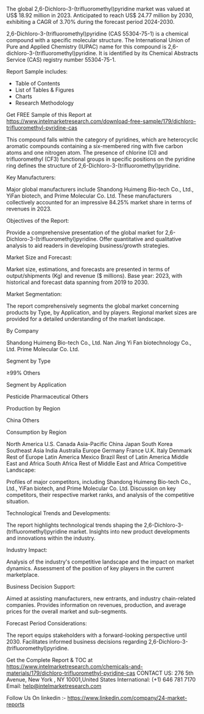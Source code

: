 The global 2,6-Dichloro-3-(trifluoromethyl)pyridine market was valued at US$ 18.92 million in 2023. Anticipated to reach US$ 24.77 million by 2030, exhibiting a CAGR of 3.70% during the forecast period 2024-2030.



2,6-Dichloro-3-(trifluoromethyl)pyridine (CAS 55304-75-1) is a chemical compound with a specific molecular structure. The International Union of Pure and Applied Chemistry (IUPAC) name for this compound is 2,6-dichloro-3-(trifluoromethyl)pyridine. It is identified by its Chemical Abstracts Service (CAS) registry number 55304-75-1.

Report Sample includes:
- Table of Contents
- List of Tables & Figures
- Charts
- Research Methodology

Get FREE Sample of this Report at https://www.intelmarketresearch.com/download-free-sample/179/dichloro-trifluoromethyl-pyridine-cas




This compound falls within the category of pyridines, which are heterocyclic aromatic compounds containing a six-membered ring with five carbon atoms and one nitrogen atom. The presence of chlorine (Cl) and trifluoromethyl (CF3) functional groups in specific positions on the pyridine ring defines the structure of 2,6-Dichloro-3-(trifluoromethyl)pyridine.

Key Manufacturers:



Major global manufacturers include Shandong Huimeng Bio-tech Co., Ltd., YiFan biotech, and Prime Molecular Co. Ltd. These manufacturers collectively accounted for an impressive 84.25% market share in terms of revenues in 2023.

Objectives of the Report:



Provide a comprehensive presentation of the global market for 2,6-Dichloro-3-(trifluoromethyl)pyridine. Offer quantitative and qualitative analysis to aid readers in developing business/growth strategies.

Market Size and Forecast:



Market size, estimations, and forecasts are presented in terms of output/shipments (Kg) and revenue ($ millions). Base year: 2023, with historical and forecast data spanning from 2019 to 2030.

Market Segmentation:



The report comprehensively segments the global market concerning products by Type, by Application, and by players. Regional market sizes are provided for a detailed understanding of the market landscape.



By Company



Shandong Huimeng Bio-tech Co., Ltd.
Nan Jing Yi Fan biotechnology Co., Ltd.
Prime Molecular Co. Ltd.


Segment by Type



≥99%
Others


Segment by Application



Pesticide
Pharmaceutical
Others


Production by Region



China
Others


Consumption by Region



North America
U.S.
Canada
Asia-Pacific
China
Japan
South Korea
Southeast Asia
India
Australia
Europe
Germany
France
U.K.
Italy
Denmark
Rest of Europe
Latin America
Mexico
Brazil
Rest of Latin America
Middle East and Africa
South Africa
Rest of Middle East and Africa
Competitive Landscape:



Profiles of major competitors, including Shandong Huimeng Bio-tech Co., Ltd., YiFan biotech, and Prime Molecular Co. Ltd. Discussion on key competitors, their respective market ranks, and analysis of the competitive situation.

Technological Trends and Developments:



The report highlights technological trends shaping the 2,6-Dichloro-3-(trifluoromethyl)pyridine market. Insights into new product developments and innovations within the industry.

Industry Impact:



Analysis of the industry's competitive landscape and the impact on market dynamics. Assessment of the position of key players in the current marketplace.

Business Decision Support:



Aimed at assisting manufacturers, new entrants, and industry chain-related companies. Provides information on revenues, production, and average prices for the overall market and sub-segments.

Forecast Period Considerations:



The report equips stakeholders with a forward-looking perspective until 2030. Facilitates informed business decisions regarding 2,6-Dichloro-3-(trifluoromethyl)pyridine.

Get the Complete Report & TOC at https://www.intelmarketresearch.com/chemicals-and-materials/179/dichloro-trifluoromethyl-pyridine-cas
CONTACT US:
276 5th Avenue, New York , NY 10001,United States
International: (+1) 646 781 7170
Email: help@intelmarketresearch.com

Follow Us On linkedin :- https://www.linkedin.com/company/24-market-reports
